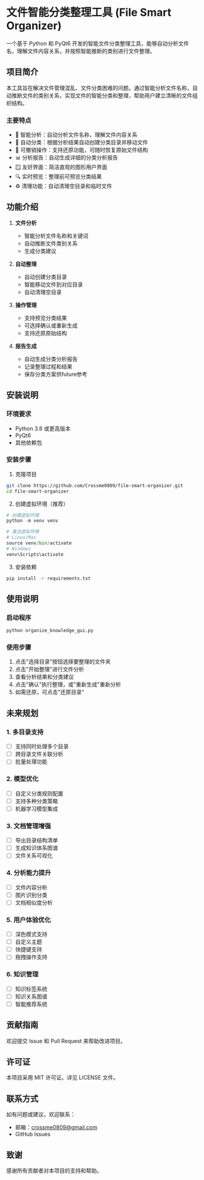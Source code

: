 # 文件智能分类整理工具 (File Smart Organizer)

一个基于 Python 和 PyQt6 开发的智能文件分类整理工具，能够自动分析文件名，理解文件内容关系，并按照智能推断的类别进行文件整理。

## 项目简介

本工具旨在解决文件管理混乱、文件分类困难的问题。通过智能分析文件名称，自动推断文件的类别关系，实现文件的智能分类和整理，帮助用户建立清晰的文件组织结构。

### 主要特点

- 🧠 智能分析：自动分析文件名称，理解文件内容关系
- 📂 自动分类：根据分析结果自动创建分类目录并移动文件
- 🔄 可撤销操作：支持还原功能，可随时恢复原始文件结构
- 📊 分析报告：自动生成详细的分类分析报告
- 🪟 友好界面：简洁直观的图形用户界面
- 🔍 实时预览：整理前可预览分类结果
- ♻️ 清理功能：自动清理空目录和临时文件

## 功能介绍

1. **文件分析**
   - 智能分析文件名称和关键词
   - 自动推断文件类别关系
   - 生成分类建议

2. **自动整理**
   - 自动创建分类目录
   - 智能移动文件到对应目录
   - 自动清理空目录

3. **操作管理**
   - 支持预览分类结果
   - 可选择确认或重新生成
   - 支持还原原始结构

4. **报告生成**
   - 自动生成分类分析报告
   - 记录整理过程和结果
   - 保存分类方案供future参考

## 安装说明

### 环境要求
- Python 3.8 或更高版本
- PyQt6
- 其他依赖包

### 安装步骤

1. 克隆项目
```bash
git clone https://github.com/Crossme0809/file-smart-organizer.git
cd file-smart-organizer
```

2. 创建虚拟环境（推荐）
```python
# 创建虚拟环境
python -m venv venv

# 激活虚拟环境
# Linux/Mac
source venv/bin/activate
# Windows
venv\Scripts\activate
```

3. 安装依赖
```bash
pip install -r requirements.txt
```

## 使用说明

### 启动程序
```bash
python organize_knowledge_gui.py
```

### 使用步骤

1. 点击"选择目录"按钮选择要整理的文件夹
2. 点击"开始整理"进行文件分析
3. 查看分析结果和分类建议
4. 点击"确认"执行整理，或"重新生成"重新分析
5. 如需还原，可点击"还原目录"

## 未来规划

### 1. 多目录支持
- [ ] 支持同时处理多个目录
- [ ] 跨目录文件关联分析
- [ ] 批量处理功能

### 2. 模型优化
- [ ] 自定义分类规则配置
- [ ] 支持多种分类策略
- [ ] 机器学习模型集成

### 3. 文档管理增强
- [ ] 导出目录结构清单
- [ ] 生成知识体系图谱
- [ ] 文件关系可视化

### 4. 分析能力提升
- [ ] 文件内容分析
- [ ] 图片识别分类
- [ ] 文档相似度分析

### 5. 用户体验优化
- [ ] 深色模式支持
- [ ] 自定义主题
- [ ] 快捷键支持
- [ ] 拖拽操作支持

### 6. 知识管理
- [ ] 知识标签系统
- [ ] 知识关系图谱
- [ ] 智能推荐系统

## 贡献指南

欢迎提交 Issue 和 Pull Request 来帮助改进项目。

## 许可证

本项目采用 MIT 许可证。详见 LICENSE 文件。

## 联系方式

如有问题或建议，欢迎联系：

- 邮箱：crossme0809@gmail.com
- GitHub Issues

## 致谢

感谢所有贡献者对本项目的支持和帮助。